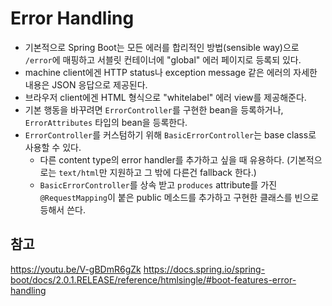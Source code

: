 # Error Handling

- 기본적으로 Spring Boot는 모든 에러를 합리적인 방법(sensible way)으로 ```/error```에 매핑하고
서블릿 컨테이너에 "global" 에러 페이지로 등록되 있다.
- machine client에겐 HTTP status나 exception message 같은 에러의 자세한 내용은 JSON 응답으로 제공된다.
- 브라우저 client에겐 HTML 형식으로 "whitelabel" 에러 view를 제공해준다.
- 기본 행동을 바꾸려면 ```ErrorController```를 구현한 bean을 등록하거나, ```ErrorAttributes``` 타입의 bean을 등록한다.
- ```ErrorController```를 커스텀하기 위해 ```BasicErrorController```는 base class로 사용할 수 있다.
    - 다른 content type의 error handler를 추가하고 싶을 때 유용하다. (기본적으로는 ```text/html```만 지원하고 그 밖에 다른건 fallback 한다.)
    - ```BasicErrorController```를 상속 받고 ```produces``` attribute를 가진 ```@RequestMapping```이 붙은 public 메소드를 추가하고
     구현한 클래스를 빈으로 등해서 쓴다.

## 참고
https://youtu.be/V-gBDmR6gZk
https://docs.spring.io/spring-boot/docs/2.0.1.RELEASE/reference/htmlsingle/#boot-features-error-handling